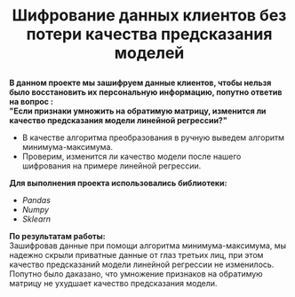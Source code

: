 # <p style="text-align: center;"> Шифрование данных клиентов без потери качества предсказания моделей </p>

**В данном проекте мы зашифруем данные клиентов, чтобы нельзя было восстановить их персональную информацию, попутно ответив на вопрос :  
"Если признаки умножить на обратимую матрицу, изменится ли качество предсказания модели линейной регрессии?"**

- В качестве алгоритма преобразования в ручную выведем алгоритм минимума-максимума.
- Проверим, изменится ли качество модели после нашего шифрования на примере линейной регрессии.

**Для выполнения проекта использовались библиотеки:**  
- *Pandas*  
- *Numpy*  
- *Sklearn*

**По результатам работы:**  
Зашифровав данные при помощи алгоритма минимума-максимума, мы надежно скрыли приватные данные от глаз третьих лиц, при этом качество предсказаний модели линейной регрессии не изменилось. Попутно было даказано, что умножение признаков на обратимую матрицу не ухудшает качество предсказания модели.
